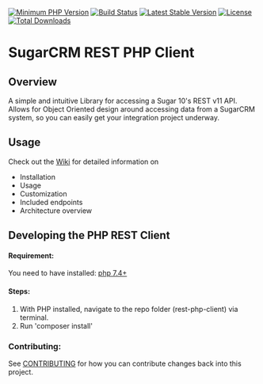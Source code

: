 [![Minimum PHP Version](https://img.shields.io/badge/php-%3E%3D%207.4-8892BF.svg)](https://php.net/)
[![Build Status](https://travis-ci.org/sugarcrm/rest-php-client.svg?branch=master)](https://travis-ci.org/sugarcrm/rest-php-client)
[![Latest Stable Version](https://poser.pugx.org/sugarcrm/rest-php-client/v/stable)](https://packagist.org/packages/sugarcrm/rest-php-client)
[![License](https://poser.pugx.org/sugarcrm/rest-php-client/license)](https://packagist.org/packages/sugarcrm/rest-php-client)
[![Total Downloads](https://poser.pugx.org/sugarcrm/rest-php-client/downloads)](https://packagist.org/packages/sugarcrm/rest-php-client)

# SugarCRM REST PHP Client #

## Overview ##
A simple and intuitive Library for accessing a Sugar 10's REST v11 API. Allows for Object Oriented design around accessing data from a SugarCRM system, so you can easily get your integration project underway.

## Usage
Check out the [Wiki](https://github.com/sugarcrm/rest-php-client/wiki) for detailed information on 
* Installation
* Usage
* Customization
* Included endpoints
* Architecture overview

## Developing the PHP REST Client

#### Requirement:
You need to have installed: [php 7.4+](https://php.org/)

#### Steps:
1. With PHP installed, navigate to the repo folder (rest-php-client) via terminal.
2. Run 'composer install'

### Contributing:
See [CONTRIBUTING](CONTRIBUTING.md) for how you can contribute changes back into this project.


